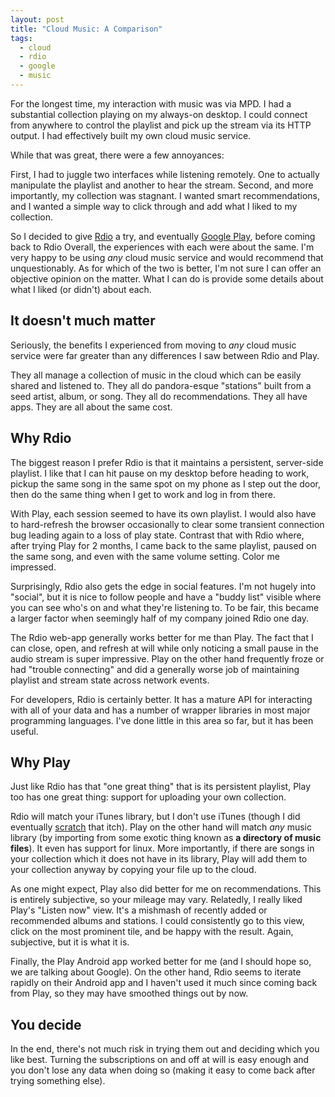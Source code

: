 ```yaml
---
layout: post
title: "Cloud Music: A Comparison"
tags:
  - cloud
  - rdio
  - google
  - music
---
```


For the longest time, my interaction with music was via MPD. I had a 
substantial collection playing on my always-on desktop. I could connect 
from anywhere to control the playlist and pick up the stream via its 
HTTP output. I had effectively built my own cloud music service.

While that was great, there were a few annoyances:

First, I had to juggle two interfaces while listening remotely. One to 
actually manipulate the playlist and another to hear the stream. Second, 
and more importantly, my collection was stagnant. I wanted smart 
recommendations, and I wanted a simple way to click through and add what 
I liked to my collection.

So I decided to give [Rdio][] a try, and eventually [Google Play][play], 
before coming back to Rdio Overall, the experiences with each were 
about the same. I'm very happy to be using *any* cloud music service and 
would recommend that unquestionably. As for which of the two is better, 
I'm not sure I can offer an objective opinion on the matter. What I can 
do is provide some details about what I liked (or didn't) about each.

[rdio]: http://rdio.com
[play]: https://play.google.com/music

## It doesn't much matter

Seriously, the benefits I experienced from moving to *any* cloud music 
service were far greater than any differences I saw between Rdio and 
Play.

They all manage a collection of music in the cloud which can be easily 
shared and listened to. They all do pandora-esque "stations" built from 
a seed artist, album, or song. They all do recommendations. They all 
have apps. They are all about the same cost.

## Why Rdio

The biggest reason I prefer Rdio is that it maintains a persistent, 
server-side playlist. I like that I can hit pause on my desktop before 
heading to work, pickup the same song in the same spot on my phone as I 
step out the door, then do the same thing when I get to work and log in 
from there.

With Play, each session seemed to have its own playlist. I would also 
have to hard-refresh the browser occasionally to clear some transient 
connection bug leading again to a loss of play state. Contrast that with 
Rdio where, after trying Play for 2 months, I came back to the same 
playlist, paused on the same song, and even with the same volume 
setting. Color me impressed.

Surprisingly, Rdio also gets the edge in social features. I'm not hugely 
into "social", but it is nice to follow people and have a "buddy list" 
visible where you can see who's on and what they're listening to. To be 
fair, this became a larger factor when seemingly half of my company 
joined Rdio one day.

The Rdio web-app generally works better for me than Play. The fact that 
I can close, open, and refresh at will while only noticing a small pause 
in the audio stream is super impressive. Play on the other hand 
frequently froze or had "trouble connecting" and did a generally worse 
job of maintaining playlist and stream state across network events.

For developers, Rdio is certainly better. It has a mature API for 
interacting with all of your data and has a number of wrapper libraries 
in most major programming languages. I've done little in this area so 
far, but it has been useful.

## Why Play

Just like Rdio has that "one great thing" that is its persistent 
playlist, Play too has one great thing: support for uploading your own 
collection.

Rdio will match your iTunes library, but I don't use iTunes (though I 
did eventually [scratch][rdin] that itch). Play on the other hand will 
match *any* music library (by importing from some exotic thing known as 
**a directory of music files**). It even has support for linux. More 
importantly, if there are songs in your collection which it does not 
have in its library, Play will add them to your collection anyway by 
copying your file up to the cloud.

[rdin]: https://github.com/pbrisbin/rdin

As one might expect, Play also did better for me on recommendations. 
This is entirely subjective, so your mileage may vary. Relatedly, I 
really liked Play's "Listen now" view. It's a mishmash of recently added 
or recommended albums and stations. I could consistently go to this 
view, click on the most prominent tile, and be happy with the result. 
Again, subjective, but it is what it is.

Finally, the Play Android app worked better for me (and I should hope 
so, we are talking about Google). On the other hand, Rdio seems to 
iterate rapidly on their Android app and I haven't used it much since 
coming back from Play, so they may have smoothed things out by now.

## You decide

In the end, there's not much risk in trying them out and deciding which 
you like best. Turning the subscriptions on and off at will is easy 
enough and you don't lose any data when doing so (making it easy to come 
back after trying something else).
